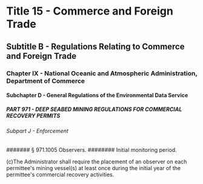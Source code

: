 
# Title 15 - Commerce and Foreign Trade
## Subtitle B - Regulations Relating to Commerce and Foreign Trade
### Chapter IX - National Oceanic and Atmospheric Administration, Department of Commerce
#### Subchapter D - General Regulations of the Environmental Data Service
##### PART 971 - DEEP SEABED MINING REGULATIONS FOR COMMERCIAL RECOVERY PERMITS
###### Subpart J - Enforcement
####### § 971.1005 Observers.
######## Initial monitoring period.

(c)The Administrator shall require the placement of an observer on each permittee's mining vessel(s) at least once during the initial year of the permittee's commercial recovery activities.
